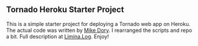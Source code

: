 ## Tornado Heroku Starter Project

This is a simple starter project for deploying a Tornado web app on Heroku.  The actual code was written by [Mike Dory](dory.me).  I rearranged the scripts and repo a bit. Full description at [Limina.Log](http://log.liminastudio.com/programming/how-i-got-a-tornado-app-running-on-heroku-in-10-seconds).  Enjoy!